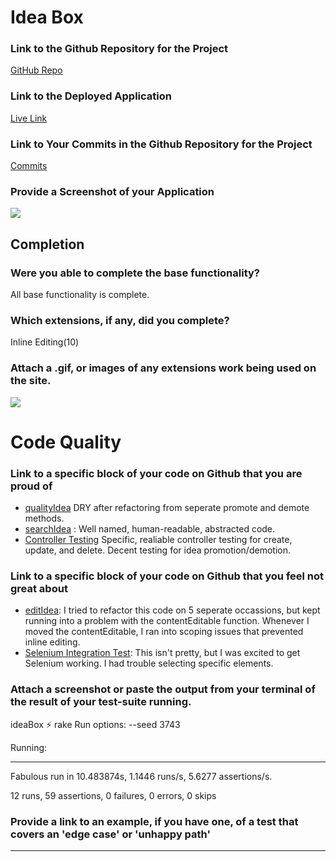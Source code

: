 # Idea Box

### Link to the Github Repository for the Project
[GitHub Repo](https://github.com/stevepentler/IdeaBox)

### Link to the Deployed Application
[Live Link](https://pentler-ideas.herokuapp.com/)

### Link to Your Commits in the Github Repository for the Project
[Commits](https://github.com/stevepentler/IdeaBox/commits/master)

### Provide a Screenshot of your Application
![](http://g.recordit.co/jflg8dNj6L.gif)

## Completion

### Were you able to complete the base functionality?
All base functionality is complete.

### Which extensions, if any, did you complete?
Inline Editing(10)

### Attach a .gif, or images of any extensions work being used on the site.
![](http://g.recordit.co/Ov33UONm3n.gif)

# Code Quality

### Link to a specific block of your code on Github that you are proud of
- [qualityIdea](https://github.com/stevepentler/IdeaBox/blob/master/app/assets/javascripts/quality_idea.js#L30)
DRY after refactoring from seperate promote and demote methods.
- [searchIdea](https://github.com/stevepentler/IdeaBox/blob/master/app/assets/javascripts/search_idea.js#L1) : Well named, human-readable, abstracted code.
- [Controller Testing](https://github.com/stevepentler/IdeaBox/blob/master/test/controllers/ideas_controller_test.rb#L25)
Specific, realiable controller testing for create, update, and delete. Decent testing for idea promotion/demotion.

### Link to a specific block of your code on Github that you feel not great about
- [editIdea](https://github.com/stevepentler/IdeaBox/blob/master/app/assets/javascripts/edit_idea.js#L7): I tried to refactor this code on 5 seperate occassions, but kept running into a problem with the contentEditable function. Whenever I moved the contentEditable, I ran into scoping issues that prevented inline editing. 
- [Selenium Integration Test](https://github.com/stevepentler/IdeaBox/blob/master/test/integration/create_idea_test.rb): This isn't pretty, but I was excited to get Selenium working. I had trouble selecting specific elements.

### Attach a screenshot or paste the output from your terminal of the result of your test-suite running.

ideaBox ⚡ rake
Run options: --seed 3743

Running:

************

Fabulous run in 10.483874s, 1.1446 runs/s, 5.6277 assertions/s.

12 runs, 59 assertions, 0 failures, 0 errors, 0 skips


### Provide a link to an example, if you have one, of a test that covers an 'edge case' or 'unhappy path'

-----
